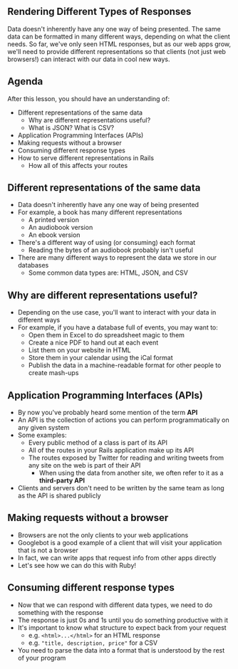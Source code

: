 ## Rendering Different Types of Responses

Data doesn't inherently have any one way of being presented. The same data can be formatted in many different ways, depending on what the client needs. So far, we've only seen HTML responses, but as our web apps grow, we'll need to provide different representations so that clients (not just web browsers!) can interact with our data in cool new ways.

## Agenda
After this lesson, you should have an understanding of:

  * Different representations of the same data
    * Why are different representations useful?
    * What is JSON?  What is CSV?
  * Application Programming Interfaces (APIs)
  * Making requests without a browser
  * Consuming different response types
  * How to serve different representations in Rails
    * How all of this affects your routes


## Different representations of the same data
* Data doesn't inherently have any one way of being presented
* For example, a book has many different representations
  * A printed version
  * An audiobook version
  * An ebook version
* There's a different way of using (or consuming) each format
  * Reading the bytes of an audiobook probably isn't useful
* There are many different ways to represent the data we store in our databases
  * Some common data types are: HTML, JSON, and CSV

## Why are different representations useful?
* Depending on the use case, you'll want to interact with your data in different ways
* For example, if you have a database full of events, you may want to:
  * Open them in Excel to do spreadsheet magic to them
  * Create a nice PDF to hand out at each event
  * List them on your website in HTML
  * Store them in your calendar using the iCal format
  * Publish the data in a machine-readable format for other people to create mash-ups

## Application Programming Interfaces (APIs)
* By now you've probably heard some mention of the term **API**
* An API is the collection of actions you can perform programmatically on any given system
* Some examples:
  * Every public method of a class is part of its API
  * All of the routes in your Rails application make up its API
  * The routes exposed by Twitter for reading and writing tweets from any site on the web is part of their API
    * When using the data from another site, we often refer to it as a **third-party API**
* Clients and servers don't need to be written by the same team as long as the API is shared publicly

## Making requests without a browser
* Browsers are not the only clients to your web applications
* Googlebot is a good example of a client that will visit your application that is not a browser
* In fact, we can write apps that request info from other apps directly
* Let's see how we can do this with Ruby!

## Consuming different response types
* Now that we can respond with different data types, we need to do something with the response
* The response is just 0s and 1s until you do something productive with it
* It's important to know what structure to expect back from your request
  * e.g. `<html>...</html>` for an HTML response
  * e.g. `"title, description, price"` for a CSV
* You need to parse the data into a format that is understood by the rest of your program

